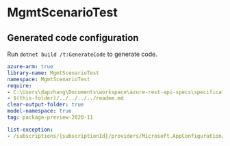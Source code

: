 # MgmtScenarioTest

## Generated code configuration

Run `dotnet build /t:GenerateCode` to generate code.

``` yaml
azure-arm: true
library-name: MgmtScenarioTest
namespace: MgmtScenarioTest
require:
- C:\Users\dapzhang\Documents\workspace\azure-rest-api-specs\specification\appplatform\resource-manager\readme.md
- $(this-folder)/../../../../readme.md
clear-output-folder: true
model-namespace: true
tag: package-preview-2020-11

list-exception:
- /subscriptions/{subscriptionId}/providers/Microsoft.AppConfiguration/locations/{location}/deletedConfigurationStores/{configStoreName}
```
